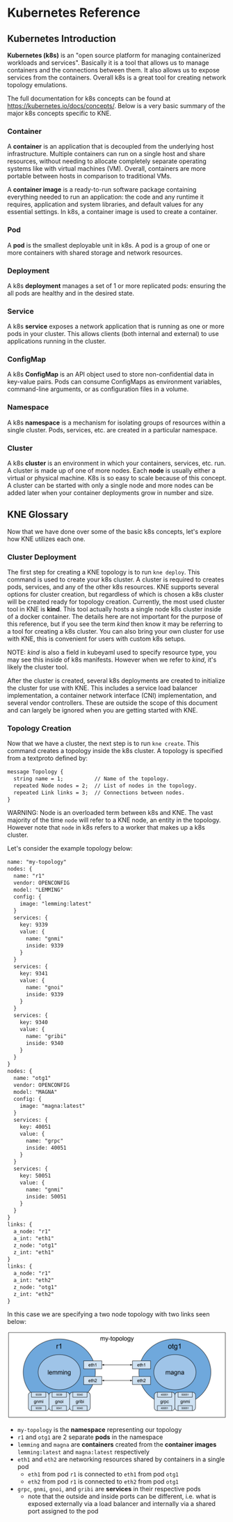 # Kubernetes Reference

## Kubernetes Introduction

**Kubernetes (k8s)** is an "open source platform for managing containerized
workloads and services". Basically it is a tool that allows us to manage
containers and the connections between them. It also allows us to expose
services from the containers. Overall k8s is a great tool for creating network
topology emulations.

The full documentation for k8s concepts can be found at
https://kubernetes.io/docs/concepts/. Below is a very basic summary of the major
k8s concepts specific to KNE.

### Container

A **container** is an application that is decoupled from the underlying host
infrastructure. Multiple containers can run on a single host and share
resources, without needing to allocate completely separate operating systems
like with virtual machines (VM). Overall, containers are more portable between
hosts in comparison to traditional VMs.

A **container image** is a ready-to-run software package containing everything
needed to run an application: the code and any runtime it requires, application
and system libraries, and default values for any essential settings. In k8s, a
container image is used to create a container.

### Pod

A **pod** is the smallest deployable unit in k8s. A pod is a group of one or
more containers with shared storage and network resources.

### Deployment

A k8s **deployment** manages a set of 1 or more replicated pods: ensuring the
all pods are healthy and in the desired state.

### Service

A k8s **service** exposes a network application that is running as one or more
pods in your cluster. This allows clients (both internal and external) to use
applications running in the cluster.

### ConfigMap

A k8s **ConfigMap** is an API object used to store non-confidential data in
key-value pairs. Pods can consume ConfigMaps as environment variables,
command-line arguments, or as configuration files in a volume.

### Namespace

A k8s **namespace** is a mechanism for isolating groups of resources within a
single cluster. Pods, services, etc. are created in a particular namespace.

### Cluster

A k8s **cluster** is an environment in which your containers, services, etc.
run. A cluster is made up of one of more nodes. Each **node** is usually either
a virtual or physical machine. K8s is so easy to scale because of this concept.
A cluster can be started with only a single node and more nodes can be added
later when your container deployments grow in number and size.

## KNE Glossary

Now that we have done over some of the basic k8s concepts, let's explore how KNE
utilizes each one.

### Cluster Deployment

The first step for creating a KNE topology is to run `kne deploy`. This command
is used to create your k8s cluster. A cluster is required to creates pods,
services, and any of the other k8s resources. KNE supports several options for
cluster creation, but regardless of which is chosen a k8s cluster will be
created ready for topology creation. Currently, the most used cluster tool in
KNE is **kind**. This tool actually hosts a single node k8s cluster inside of a
docker container. The details here are not important for the purpose of this
reference, but if you see the term *kind* then know it may be referring to a
tool for creating a k8s cluster. You can also bring your own cluster for use
with KNE, this is convenient for users with custom k8s setups.

NOTE: *kind* is also a field in kubeyaml used to specify resource type, you may
see this inside of k8s manifests. However when we refer to *kind*, it's likely
the cluster tool.

After the cluster is created, several k8s deployments are created to initialize
the cluster for use with KNE. This includes a service load balancer
implementation, a container network interface (CNI) implementation, and several
vendor controllers. These are outside the scope of this document and can largely
be ignored when you are getting started with KNE.

### Topology Creation

Now that we have a cluster, the next step is to run `kne create`. This command
creates a topology inside the k8s cluster. A topology is specified from a
textproto defined by:

```
message Topology {
  string name = 1;          // Name of the topology.
  repeated Node nodes = 2;  // List of nodes in the topology.
  repeated Link links = 3;  // Connections between nodes.
}
```

WARNING: Node is an overloaded term between k8s and KNE. The vast majority of
the time `node` will refer to a KNE node, an entity in the topology. However
note that `node` in k8s refers to a worker that makes up a k8s cluster.

Let's consider the example topology below:

```
name: "my-topology"
nodes: {
  name: "r1"
  vendor: OPENCONFIG
  model: "LEMMING"
  config: {
    image: "lemming:latest"
  }
  services: {
    key: 9339
    value: {
      name: "gnmi"
      inside: 9339
    }
  }
  services: {
    key: 9341
    value: {
      name: "gnoi"
      inside: 9339
    }
  }
  services: {
    key: 9340
    value: {
      name: "gribi"
      inside: 9340
    }
  }
}
nodes: {
  name: "otg1"
  vendor: OPENCONFIG
  model: "MAGNA"
  config: {
    image: "magna:latest"
  }
  services: {
    key: 40051
    value: {
      name: "grpc"
      inside: 40051
    }
  }
  services: {
    key: 50051
    value: {
      name: "gnmi"
      inside: 50051
    }
  }
}
links: {
  a_node: "r1"
  a_int: "eth1"
  z_node: "otg1"
  z_int: "eth1"
}
links: {
  a_node: "r1"
  a_int: "eth2"
  z_node: "otg1"
  z_int: "eth2"
}
```

In this case we are specifying a two node topology with two links seen below:

![topology](images/k8s-kne-example-topo.png)

-   `my-topology` is the **namespace** representing our topology
-   `r1` and `otg1` are 2 separate **pods** in the namespace
-   `lemming` and `magna` are **containers** created from the **container
    images** `lemming:latest` and `magna:latest` respectively
-   `eth1` and `eth2` are networking resources shared by containers in a single
    pod
    -   `eth1` from pod `r1` is connected to `eth1` from pod `otg1`
    -   `eth2` from pod `r1` is connected to `eth2` from pod `otg1`
-   `grpc`, `gnmi`, `gnoi`, and `gribi` are **services** in their respective
    pods
    -   note that the outside and inside ports can be different, i.e. what is
        exposed externally via a load balancer and internally via a shared port
        assigned to the pod
